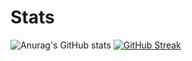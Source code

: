 # Stats 
![Anurag's GitHub stats](https://github-readme-stats.vercel.app/api?username=bastigamedc&show_icons=true&theme=dracula)
[![GitHub Streak](https://github-readme-streak-stats.herokuapp.com?user=bastigamedc&theme=transparent)](https://git.io/streak-stats)
